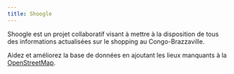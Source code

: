```yaml
---
title: Shoogle
---
```


Shoogle est un projet collaboratif visant à mettre à la disposition de tous des informations actualisées sur le shopping au Congo-Brazzaville.

Aidez et améliorez la base de données en ajoutant les lieux manquants à la [OpenStreetMap](https://www.openstreetmap.org/).
